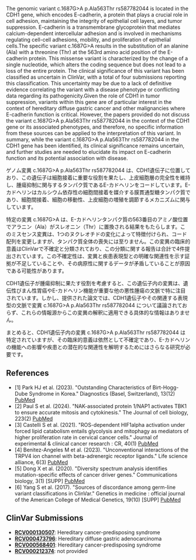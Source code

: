 
    
The genomic variant c.1687G>A p.Ala563Thr rs587782044 is located in the CDH1 gene, which encodes E-cadherin, a protein that plays a crucial role in cell adhesion, maintaining the integrity of epithelial cell layers, and tumor suppression. E-cadherin is a transmembrane glycoprotein that mediates calcium-dependent intercellular adhesion and is involved in mechanisms regulating cell-cell adhesions, mobility, and proliferation of epithelial cells.The specific variant c.1687G>A results in the substitution of an alanine (Ala) with a threonine (Thr) at the 563rd amino acid position of the E-cadherin protein. This missense variant is characterized by the change of a single nucleotide, which alters the coding sequence but does not lead to a loss of the entire protein. The clinical significance of this variant has been classified as uncertain in ClinVar, with a total of four submissions reporting this classification. This uncertainty may be due to a lack of definitive evidence correlating the variant with a disease phenotype or conflicting data regarding its pathogenicity.Given the role of CDH1 in tumor suppression, variants within this gene are of particular interest in the context of hereditary diffuse gastric cancer and other malignancies where E-cadherin function is critical. However, the papers provided do not discuss the variant c.1687G>A p.Ala563Thr rs587782044 in the context of the CDH1 gene or its associated phenotypes, and therefore, no specific information from these sources can be applied to the interpretation of this variant. In summary, while the variant c.1687G>A p.Ala563Thr rs587782044 in the CDH1 gene has been identified, its clinical significance remains uncertain, and further studies are needed to elucidate its impact on E-cadherin function and its potential association with disease.

ゲノム変異 c.1687G>A p.Ala563Thr rs587782044 は、CDH1遺伝子に位置しており、この遺伝子は細胞接着に重要な役割を果たし、上皮細胞層の完全性を維持し、腫瘍抑制に関与するタンパク質であるE-カドヘリンをコードしています。E-カドヘリンはカルシウム依存性の細胞間接着を媒介する膜貫通型糖タンパク質であり、細胞間接着、細胞の移動性、上皮細胞の増殖を調節するメカニズムに関与しています。

特定の変異 c.1687G>A は、E-カドヘリンタンパク質の563番目のアミノ酸位置でアラニン（Ala）がスレオニン（Thr）に置換される結果をもたらします。このミスセンス変異は、1つのヌクレオチドの変化によって特徴付けられ、コード配列を変更しますが、タンパク質全体の喪失には至りません。この変異の臨床的意義はClinVarで不確定と分類されており、この分類に関する報告は合計で4件提出されています。この不確定性は、変異と疾患表現型との明確な関連性を示す証拠が不足していることや、その病原性に関するデータが矛盾していることが原因である可能性があります。

CDH1遺伝子が腫瘍抑制に果たす役割を考慮すると、この遺伝子内の変異は、遺伝性びまん性胃癌やE-カドヘリン機能が重要な他の悪性腫瘍の文脈で特に注目されています。しかし、提供された論文では、CDH1遺伝子やその関連する表現型の文脈で変異 c.1687G>A p.Ala563Thr rs587782044 について議論されておらず、これらの情報源からこの変異の解釈に適用できる具体的な情報はありません。

まとめると、CDH1遺伝子内の変異 c.1687G>A p.Ala563Thr rs587782044 は特定されていますが、その臨床的意義は依然として不確定であり、E-カドヘリンの機能への影響や疾患との潜在的な関連性を解明するためにはさらなる研究が必要です。
    
## References
- [1] Park HJ et al. (2023). "Outstanding Characteristics of Birt-Hogg-Dube Syndrome in Korea." Diagnostics (Basel, Switzerland), 13(12) [PubMed](https://pubmed.ncbi.nlm.nih.gov/37370942/)
- [2] Paul S et al. (2024). "NAK-associated protein 1/NAP1 activates TBK1 to ensure accurate mitosis and cytokinesis." The Journal of cell biology, 223(2) [PubMed](https://pubmed.ncbi.nlm.nih.gov/38059900/)
- [3] Castelli S et al. (2021). "ROS-dependent HIF1alpha activation under forced lipid catabolism entails glycolysis and mitophagy as mediators of higher proliferation rate in cervical cancer cells." Journal of experimental & clinical cancer research : CR, 40(1) [PubMed](https://pubmed.ncbi.nlm.nih.gov/33706793/)
- [4] Benitez-Angeles M et al. (2023). "Unconventional interactions of the TRPV4 ion channel with beta-adrenergic receptor ligands." Life science alliance, 6(3) [PubMed](https://pubmed.ncbi.nlm.nih.gov/36549871/)
- [5] Dong X et al. (2020). "Diversity spectrum analysis identifies mutation-specific effects of cancer driver genes." Communications biology, 3(1) [SUPP] [PubMed](https://pubmed.ncbi.nlm.nih.gov/31925297/)
- [6] Yang S et al. (2017). "Sources of discordance among germ-line variant classifications in ClinVar." Genetics in medicine : official journal of the American College of Medical Genetics, 19(10) [SUPP] [PubMed](https://pubmed.ncbi.nlm.nih.gov/28569743/)

    
## ClinVar Submissions
- **[RCV000130507](https://www.ncbi.nlm.nih.gov/clinvar/RCV000130507/)**: Hereditary cancer-predisposing syndrome
- **[RCV000473796](https://www.ncbi.nlm.nih.gov/clinvar/RCV000473796/)**: Hereditary diffuse gastric adenocarcinoma
- **[RCV000568401](https://www.ncbi.nlm.nih.gov/clinvar/RCV000568401/)**: Hereditary cancer-predisposing syndrome
- **[RCV000212374](https://www.ncbi.nlm.nih.gov/clinvar/RCV000212374/)**: not provided

    